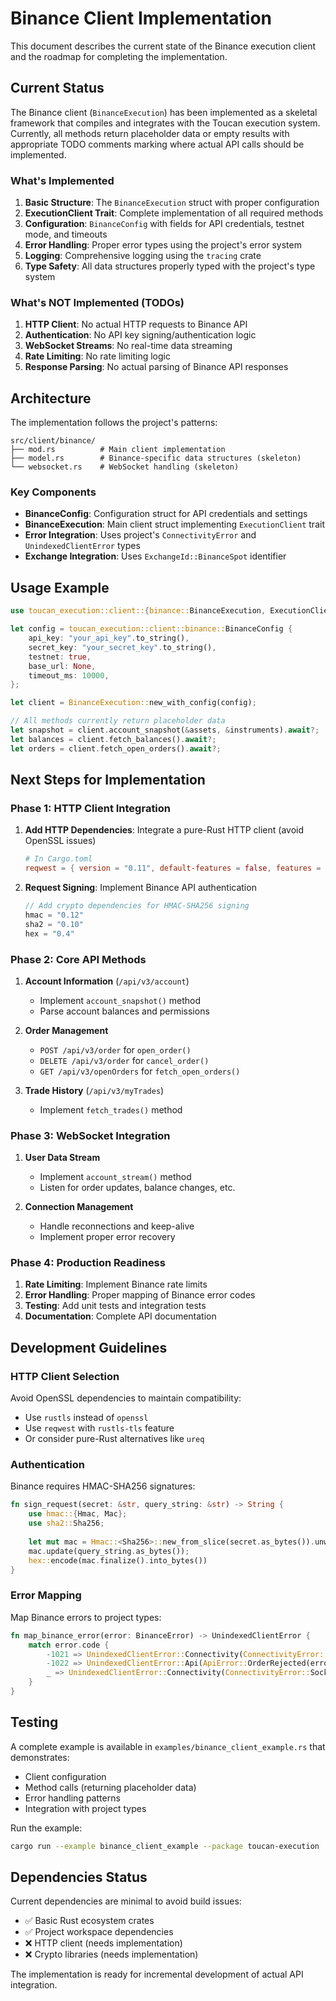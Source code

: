# Binance Client Implementation

This document describes the current state of the Binance execution client and the roadmap for completing the implementation.

## Current Status

The Binance client (`BinanceExecution`) has been implemented as a skeletal framework that compiles and integrates with the Toucan execution system. Currently, all methods return placeholder data or empty results with appropriate TODO comments marking where actual API calls should be implemented.

### What's Implemented

1. **Basic Structure**: The `BinanceExecution` struct with proper configuration
2. **ExecutionClient Trait**: Complete implementation of all required methods
3. **Configuration**: `BinanceConfig` with fields for API credentials, testnet mode, and timeouts
4. **Error Handling**: Proper error types using the project's error system
5. **Logging**: Comprehensive logging using the `tracing` crate
6. **Type Safety**: All data structures properly typed with the project's type system

### What's NOT Implemented (TODOs)

1. **HTTP Client**: No actual HTTP requests to Binance API
2. **Authentication**: No API key signing/authentication logic
3. **WebSocket Streams**: No real-time data streaming
4. **Rate Limiting**: No rate limiting logic
5. **Response Parsing**: No actual parsing of Binance API responses

## Architecture

The implementation follows the project's patterns:

```
src/client/binance/
├── mod.rs          # Main client implementation
├── model.rs        # Binance-specific data structures (skeleton)
└── websocket.rs    # WebSocket handling (skeleton)
```

### Key Components

- **BinanceConfig**: Configuration struct for API credentials and settings
- **BinanceExecution**: Main client struct implementing `ExecutionClient` trait
- **Error Integration**: Uses project's `ConnectivityError` and `UnindexedClientError` types
- **Exchange Integration**: Uses `ExchangeId::BinanceSpot` identifier

## Usage Example

```rust
use toucan_execution::client::{binance::BinanceExecution, ExecutionClient};

let config = toucan_execution::client::binance::BinanceConfig {
    api_key: "your_api_key".to_string(),
    secret_key: "your_secret_key".to_string(),
    testnet: true,
    base_url: None,
    timeout_ms: 10000,
};

let client = BinanceExecution::new_with_config(config);

// All methods currently return placeholder data
let snapshot = client.account_snapshot(&assets, &instruments).await?;
let balances = client.fetch_balances().await?;
let orders = client.fetch_open_orders().await?;
```

## Next Steps for Implementation

### Phase 1: HTTP Client Integration

1. **Add HTTP Dependencies**: Integrate a pure-Rust HTTP client (avoid OpenSSL issues)
   ```toml
   # In Cargo.toml
   reqwest = { version = "0.11", default-features = false, features = ["json", "rustls-tls"] }
   ```

2. **Request Signing**: Implement Binance API authentication
   ```rust
   // Add crypto dependencies for HMAC-SHA256 signing
   hmac = "0.12"
   sha2 = "0.10"
   hex = "0.4"
   ```

### Phase 2: Core API Methods

1. **Account Information** (`/api/v3/account`)
   - Implement `account_snapshot()` method
   - Parse account balances and permissions

2. **Order Management**
   - `POST /api/v3/order` for `open_order()`
   - `DELETE /api/v3/order` for `cancel_order()`
   - `GET /api/v3/openOrders` for `fetch_open_orders()`

3. **Trade History** (`/api/v3/myTrades`)
   - Implement `fetch_trades()` method

### Phase 3: WebSocket Integration

1. **User Data Stream**
   - Implement `account_stream()` method
   - Listen for order updates, balance changes, etc.

2. **Connection Management**
   - Handle reconnections and keep-alive
   - Implement proper error recovery

### Phase 4: Production Readiness

1. **Rate Limiting**: Implement Binance rate limits
2. **Error Handling**: Proper mapping of Binance error codes
3. **Testing**: Add unit tests and integration tests
4. **Documentation**: Complete API documentation

## Development Guidelines

### HTTP Client Selection

Avoid OpenSSL dependencies to maintain compatibility:
- Use `rustls` instead of `openssl`
- Use `reqwest` with `rustls-tls` feature
- Or consider pure-Rust alternatives like `ureq`

### Authentication

Binance requires HMAC-SHA256 signatures:
```rust
fn sign_request(secret: &str, query_string: &str) -> String {
    use hmac::{Hmac, Mac};
    use sha2::Sha256;
    
    let mut mac = Hmac::<Sha256>::new_from_slice(secret.as_bytes()).unwrap();
    mac.update(query_string.as_bytes());
    hex::encode(mac.finalize().into_bytes())
}
```

### Error Mapping

Map Binance errors to project types:
```rust
fn map_binance_error(error: BinanceError) -> UnindexedClientError {
    match error.code {
        -1021 => UnindexedClientError::Connectivity(ConnectivityError::Timeout),
        -1022 => UnindexedClientError::Api(ApiError::OrderRejected(error.msg)),
        _ => UnindexedClientError::Connectivity(ConnectivityError::Socket(error.msg)),
    }
}
```

## Testing

A complete example is available in `examples/binance_client_example.rs` that demonstrates:
- Client configuration
- Method calls (returning placeholder data)
- Error handling patterns
- Integration with project types

Run the example:
```bash
cargo run --example binance_client_example --package toucan-execution
```

## Dependencies Status

Current dependencies are minimal to avoid build issues:
- ✅ Basic Rust ecosystem crates
- ✅ Project workspace dependencies
- ❌ HTTP client (needs implementation)
- ❌ Crypto libraries (needs implementation)

The implementation is ready for incremental development of actual API integration.

